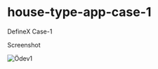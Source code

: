 # house-type-app-case-1
DefineX Case-1

Screenshot

![Ödev1](https://user-images.githubusercontent.com/57766894/220211474-c1a9e496-a319-4d91-a173-7fae9bb6799a.png)
